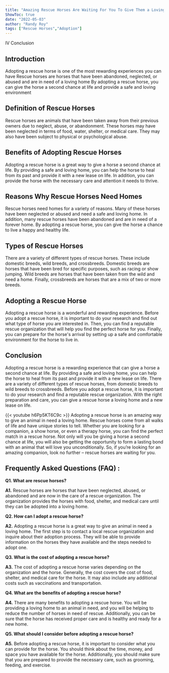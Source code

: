 ```yaml
---
title: "Amazing Rescue Horses Are Waiting For You To Give Them a Loving Home!"
ShowToc: true 
date: "2022-05-03"
author: "Randy Roy" 
tags: ["Rescue Horses","Adoption"]
---
```

IV Conclusion

## Introduction
Adopting a rescue horse is one of the most rewarding experiences you can have Rescue horses are horses that have been abandoned, neglected, or abused and are in need of a loving home By adopting a rescue horse, you can give the horse a second chance at life and provide a safe and loving environment

## Definition of Rescue Horses
Rescue horses are animals that have been taken away from their previous owners due to neglect, abuse, or abandonment. These horses may have been neglected in terms of food, water, shelter, or medical care. They may also have been subject to physical or psychological abuse.

## Benefits of Adopting Rescue Horses
Adopting a rescue horse is a great way to give a horse a second chance at life. By providing a safe and loving home, you can help the horse to heal from its past and provide it with a new lease on life. In addition, you can provide the horse with the necessary care and attention it needs to thrive.

## Reasons Why Rescue Horses Need Homes
Rescue horses need homes for a variety of reasons. Many of these horses have been neglected or abused and need a safe and loving home. In addition, many rescue horses have been abandoned and are in need of a forever home. By adopting a rescue horse, you can give the horse a chance to live a happy and healthy life.

## Types of Rescue Horses
There are a variety of different types of rescue horses. These include domestic breeds, wild breeds, and crossbreeds. Domestic breeds are horses that have been bred for specific purposes, such as racing or show jumping. Wild breeds are horses that have been taken from the wild and need a home. Finally, crossbreeds are horses that are a mix of two or more breeds.

## Adopting a Rescue Horse
Adopting a rescue horse is a wonderful and rewarding experience. Before you adopt a rescue horse, it is important to do your research and find out what type of horse you are interested in. Then, you can find a reputable rescue organization that will help you find the perfect horse for you. Finally, you can prepare for the horse's arrival by setting up a safe and comfortable environment for the horse to live in.

## Conclusion
Adopting a rescue horse is a rewarding experience that can give a horse a second chance at life. By providing a safe and loving home, you can help the horse to heal from its past and provide it with a new lease on life. There are a variety of different types of rescue horses, from domestic breeds to wild breeds to crossbreeds. Before you adopt a rescue horse, it is important to do your research and find a reputable rescue organization. With the right preparation and care, you can give a rescue horse a loving home and a new lease on life.

{{< youtube h6Pp5KT6C9c >}} 
Adopting a rescue horse is an amazing way to give an animal in need a loving home. Rescue horses come from all walks of life and have unique stories to tell. Whether you are looking for a companion, a show horse, or even a therapy horse, you can find the perfect match in a rescue horse. Not only will you be giving a horse a second chance at life, you will also be getting the opportunity to form a lasting bond with an animal that will love you unconditionally. So, if you’re looking for an amazing companion, look no further – rescue horses are waiting for you.

## Frequently Asked Questions (FAQ) :
**Q1. What are rescue horses?**

**A1.** Rescue horses are horses that have been neglected, abused, or abandoned and are now in the care of a rescue organization. The organization provides the horses with food, shelter, and medical care until they can be adopted into a loving home. 

**Q2. How can I adopt a rescue horse?**

**A2.** Adopting a rescue horse is a great way to give an animal in need a loving home. The first step is to contact a local rescue organization and inquire about their adoption process. They will be able to provide information on the horses they have available and the steps needed to adopt one. 

**Q3. What is the cost of adopting a rescue horse?**

**A3.** The cost of adopting a rescue horse varies depending on the organization and the horse. Generally, the cost covers the cost of food, shelter, and medical care for the horse. It may also include any additional costs such as vaccinations and transportation. 

**Q4. What are the benefits of adopting a rescue horse?**

**A4.** There are many benefits to adopting a rescue horse. You will be providing a loving home to an animal in need, and you will be helping to reduce the number of horses in need of rescue. Additionally, you can be sure that the horse has received proper care and is healthy and ready for a new home. 

**Q5. What should I consider before adopting a rescue horse?**

**A5.** Before adopting a rescue horse, it is important to consider what you can provide for the horse. You should think about the time, money, and space you have available for the horse. Additionally, you should make sure that you are prepared to provide the necessary care, such as grooming, feeding, and exercise.



